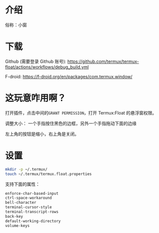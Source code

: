 # 介绍

俗称：小窗

# 下载

Github (需要登录 Github 账号): https://github.com/termux/termux-float/actions/workflows/debug_build.yml

F-droid: https://f-droid.org/en/packages/com.termux.window/

# 这玩意咋用啊？

打开插件，点击中间的`GRANT PERMISSION`，打开 Termux:Float 的悬浮窗权限。

调整大小： 一个手指按住黑色的边框，另外一个手指拖动下面的边缘

左上角的按钮是缩小，右上角是关闭。

# 设置

```bash
mkdir -p ~/.termux/
touch ~/.termux/termux.float.properties
```

支持下面的属性：

```bash
enforce-char-based-input
ctrl-space-workaround
bell-character
terminal-cursor-style
terminal-transcript-rows
back-key
default-working-directory
volume-keys
```

